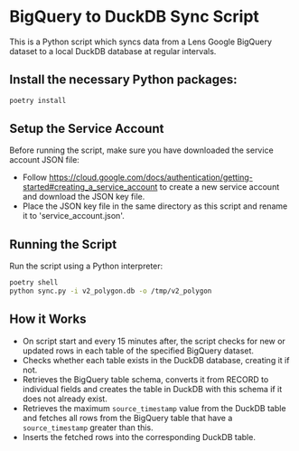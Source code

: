 # BigQuery to DuckDB Sync Script

This is a Python script which syncs data from a Lens Google BigQuery dataset to a local DuckDB database at regular intervals.

## Install the necessary Python packages:

```sh
poetry install
```

## Setup the Service Account

Before running the script, make sure you have downloaded the service account JSON file:

- Follow https://cloud.google.com/docs/authentication/getting-started#creating_a_service_account to create a new service account and download the JSON key file.
- Place the JSON key file in the same directory as this script and rename it to 'service_account.json'.

## Running the Script

Run the script using a Python interpreter:

```sh
poetry shell
python sync.py -i v2_polygon.db -o /tmp/v2_polygon
```

## How it Works

- On script start and every 15 minutes after, the script checks for new or updated rows in each table of the specified BigQuery dataset.
- Checks whether each table exists in the DuckDB database, creating it if not.
- Retrieves the BigQuery table schema, converts it from RECORD to individual fields and creates the table in DuckDB with this schema if it does not already exist.
- Retrieves the maximum `source_timestamp` value from the DuckDB table and fetches all rows from the BigQuery table that have a `source_timestamp` greater than this.
- Inserts the fetched rows into the corresponding DuckDB table.
